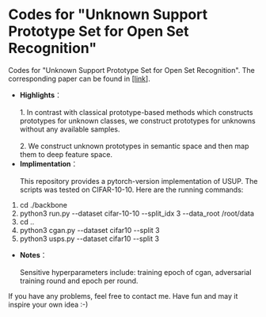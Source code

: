 # Codes for "Unknown Support Prototype Set for Open Set Recognition"
Codes for "Unknown Support Prototype Set for Open Set Recognition". The corresponding paper can be found in \[[link](https://link.springer.com/article/10.1007/s11263-025-02384-9)\]. <br>
* **Highlights**：<br><br>1. In contrast with classical prototype-based methods which constructs prototypes for unknown classes, we construct prototypes for unknowns without any available samples.<br><br>2. We construct unknown prototypes in semantic space and then map them to deep feature space.
* **Implimentation**：<br><br>This repository provides a pytorch-version implementation of USUP. The scripts was tested on CIFAR-10-10. Here are the running commands:<br>
1. cd ./backbone<br>
2. python3 run.py --dataset cifar-10-10 --split_idx 3  --data_root /root/data<br>
3. cd ..<br>
4. python3 cgan.py --dataset cifar10 --split 3<br>
5. python3 usps.py --dataset cifar10 --split 3<br>


* **Notes**：<br><br>Sensitive hyperparameters include: training epoch of cgan, adversarial training round and epoch per round.
 
If you have any problems, feel free to contact me. Have fun and may it inspire your own idea :-)

